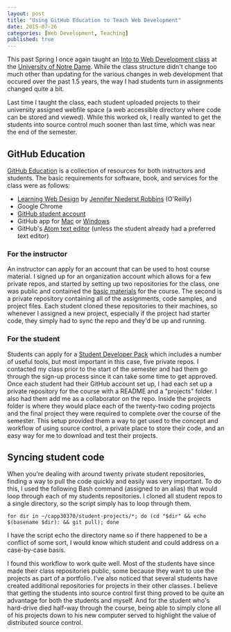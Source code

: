 ```yaml
---
layout: post
title: "Using GitHub Education to Teach Web Development"
date: 2015-07-26
categories: [Web Development, Teaching]
published: true
---
```

This past Spring I once again taught an [Into to Web Development class](/2014/01/lessons-learned-from-my-first-semester-of-teaching/) at the [University of Notre Dame](https://www.nd.edu/). While the class structure didn't change too much other than updating for the various changes in web development that occured over the past 1.5 years, the way I had students turn in assignments changed quite a bit.<!-- more -->

Last time I taught the class, each student uploaded projects to their university assigned webfile space (a web accessible directory where code can be stored and viewed). While this worked ok, I really wanted to get the students into source control much sooner than last time, which was near the end of the semester.

## GitHub Education

[GitHub Education](https://education.github.com/) is a collection of resources for both instructors and students. The basic requirements for software, book, and services for the class were as follows:

- [Learning Web Design](http://amzn.to/1MuJEcA) by [Jennifer Niederst Robbins](https://twitter.com/jenville) (O'Reilly)
- Google Chrome
- [GitHub student account](https://education.github.com/pack)
- GitHub app for [Mac](https://mac.github.com/) or [Windows](https://windows.github.com/)
- GitHub's [Atom text editor](https://atom.io/) (unless the student already had a preferred text editor)

### For the instructor

An instructor can apply for an account that can be used to host course material. I signed up for an organization account which allows for a few private repos, and started by setting up two repositories for the class, one was public and contained the [basic materials](https://github.com/CAPP30370-SP15/materials) for the course. The second is a private repository containing all of the assignments, code samples, and project files. Each student cloned these repositories to their machines, so whenever I assigned a new project, especially if the project had starter code, they simply had to sync the repo and they'd be up and running.

### For the student

Students can apply for a [Student Developer Pack](https://education.github.com/pack) which includes a number of useful tools, but most important in this case, five private repos. I contacted my class prior to the start of the semester and had them go through the sign-up process since it can take some time to get approved. Once each student had their GitHub account set up, I had each set up a private repository for the course with a README and a "projects" folder. I also had them add me as a collaborator on the repo. Inside the projects folder is where they would place each of the twenty-two coding projects and the final project they were required to complete over the course of the semester. This setup provided them a way to get used to the concept and workflow of using source control, a private place to store their code, and an easy way for me to download and test their projects.

## Syncing student code

When you're dealing with around twenty private student repositories, finding a way to pull the code quickly and easily was very important. To do this, I used the following Bash command (assigned to an alias) that would loop through each of my students repositories. I cloned all student repos to a single directory, so the script simply has to loop through them.

<pre><code>for dir in ~/capp30370/student-projects/*; do (cd "$dir" && echo $(basename $dir): && git pull); done</code></pre>

I have the script echo the directory name so if there happened to be a conflict of some sort, I would know which student and could address on a case-by-case basis.

I found this workflow to work quite well. Most of the students have since made their class repositories public, some because they want to use the projects as part of a portfolio. I've also noticed that several students have created additional repositories for projects in their other classes. I believe that getting the students into source control first thing proved to be quite an advantage for both the students and myself. And for the student who's hard-drive died half-way through the course, being able to simply clone all of his projects down to his new computer served to highlight the value of distributed source control.